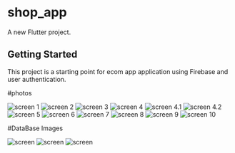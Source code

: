# shop_app

A new Flutter project.

## Getting Started

This project is a starting point for ecom app application using Firebase and user authentication.

#photos

![screen 1](1.1.jpg)
![screen 2](1.2.jpg)
![screen 3](1.3.jpg)
![screen 4](1.4.jpg)
![screen 4.1](3.1.jpg)
![screen 4.2](3.2.jpg)
![screen 5](1.5.jpg)
![screen 6](1.6.jpg)
![screen 7](1.7.jpg)
![screen 8](1.8.jpg)
![screen 9](1.9.jpg)
![screen 10](10.jpg)

#DataBase Images

![screen](2.1.png)
![screen](2.2.png)
![screen](2.3.png)
